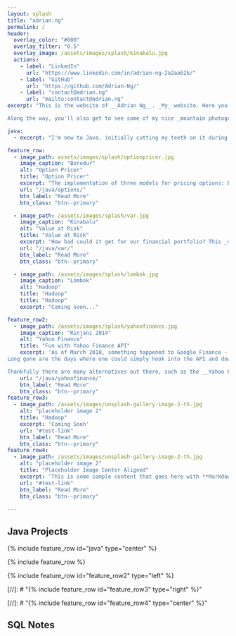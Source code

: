 ```yaml
---
layout: splash
title: "adrian.ng"
permalink: /
header:
  overlay_color: "#000"
  overlay_filter: "0.5"
  overlay_image: /assets/images/splash/kinabalu.jpg
  actions:
    - label: "LinkedIn"
      url: "https://www.linkedin.com/in/adrian-ng-2a2aa62b/"
    - label: "GitHub"
      url: "https://github.com/Adrian-Ng/"
    - label: "contact@adrian.ng"
      url: "mailto:contact@adrian.ng"
excerpt: "This is the website of __Adrian Ng__. _My_ website. Here you will see examples of my _Java_ projects and some notes on working with _SQL_ queries. 

Along the way, you'll also get to see some of my nice _mountain photography_. Like myself, website is very much a work in progress."

java:
  - excerpt: "I'm new to Java, initially cutting my teeth on it during my _MSc_ dissertation project. But I love it. Since then I have fortified my Java with, for instance, _interfaces & abstract_ classes, _Java 8 Streams_, and multithreading in the form of _callable futures_."

feature_row:
  - image_path: assets/images/splash/optionpricer.jpg
    image_caption: "Borodur"  
    alt: "Option Pricer"
    title: "Option Pricer"
    excerpt: "The implementation of three models for pricing options: Binomial Trees, Monte Carlo simulation, and Black Scholes equations"
    url: "/java/options/"
    btn_label: "Read More"
    btn_class: "btn--primary"    

  - image_path: /assets/images/splash/var.jpg    
    image_caption: "Kinabalu"  
    alt: "Value at Risk"
    title: "Value at Risk"
    excerpt: "How bad could it get for our financial portfolio? This _dissertation project_ looks at a number of ways of estimating __VaR__."
    url: "/java/var/"
    btn_label: "Read More"
    btn_class: "btn--primary"

  - image_path: /assets/images/splash/lombok.jpg
    image_caption: "Lombok"  
    alt: "Hadoop"
    title: "Hadoop"  
    title: "Hadoop"
    excerpt: "Coming soon..."

feature_row2:
  - image_path: /assets/images/splash/yahoofinance.jpg
    image_caption: "Rinjani 2014"  
    alt: "Yahoo Finance"
    title: "Fun with Yahoo Finance API"
    excerpt: 'As of March 2018, something happened to Google Finance - it got taken to the __chopping board__ and is now a miserable husk of its former self!
Long gone are the days where one could simply hook into the API and download a fat, juicy csv-file of historical stock price data... or a sensible JSON of option prices.

Thankfully there are many alternatives out there, such as the __Yahoo Finance API__'
    url: "/java/yahoofinance/"
    btn_label: "Read More"
    btn_class: "btn--primary"
feature_row3:
  - image_path: /assets/images/unsplash-gallery-image-2-th.jpg
    alt: "placeholder image 2"
    title: "Hadoop"
    excerpt: 'Coming Soon'
    url: "#test-link"
    btn_label: "Read More"
    btn_class: "btn--primary"
feature_row4:
  - image_path: /assets/images/unsplash-gallery-image-2-th.jpg
    alt: "placeholder image 2"
    title: "Placeholder Image Center Aligned"
    excerpt: 'This is some sample content that goes here with **Markdown** formatting. Centered with `type="center"`'
    url: "#test-link"
    btn_label: "Read More"
    btn_class: "btn--primary"
   
---
```




## Java Projects

{% include feature_row id="java" type="center" %}

{% include feature_row %}

{% include feature_row id="feature_row2" type="left" %}

[//]: # "{% include feature_row id="feature_row3" type="right" %}"

[//]: # "{% include feature_row id="feature_row4" type="center" %}"

## SQL Notes